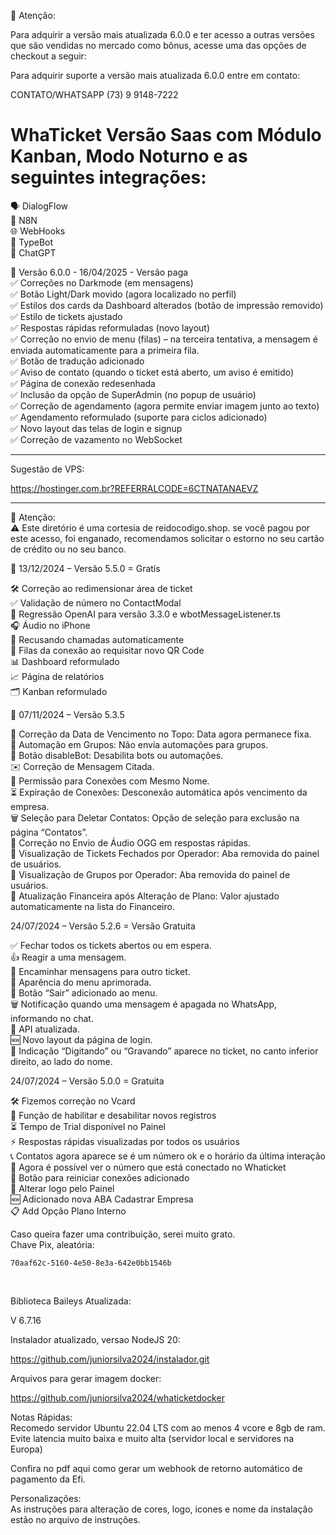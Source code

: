 🚨 Atenção:

Para adquirir a versão mais atualizada 6.0.0 e ter acesso a outras versões que são vendidas no mercado como bônus, acesse uma das opções de checkout a seguir:

Para adquirir suporte a versão mais atualizada 6.0.0 entre em contato:</br>

CONTATO/WHATSAPP (73) 9 9148-7222</br>

# WhaTicket Versão Saas com Módulo Kanban, Modo Noturno e as seguintes integrações:</br>

🗣️ DialogFlow</br>
🔄 N8N</br>
🌐 WebHooks</br>
🤖 TypeBot</br>
💬 ChatGPT</br>

🚀 Versão 6.0.0 - 16/04/2025 - Versão paga</br>
✅ Correções no Darkmode (em mensagens)</br>
✅ Botão Light/Dark movido (agora localizado no perfil)</br>
✅ Estilos dos cards da Dashboard alterados (botão de impressão removido)</br>
✅ Estilo de tickets ajustado</br>
✅ Respostas rápidas reformuladas (novo layout)</br>
✅ Correção no envio de menu (filas) – na terceira tentativa, a mensagem é enviada automaticamente para a primeira fila.</br>
✅ Botão de tradução adicionado</br>
✅ Aviso de contato (quando o ticket está aberto, um aviso é emitido)</br>
✅ Página de conexão redesenhada</br>
✅ Inclusão da opção de SuperAdmin (no popup de usuário)</br>
✅ Correção de agendamento (agora permite enviar imagem junto ao texto)</br>
✅ Agendamento reformulado (suporte para ciclos adicionado)</br>
✅ Novo layout das telas de login e signup</br>
✅ Correção de vazamento no WebSocket</br>

---

Sugestão de VPS:

https://hostinger.com.br?REFERRALCODE=6CTNATANAEVZ

---

🚨 Atenção:</br> 
⚠️ Este diretório é uma cortesia de reidocodigo.shop. se você pagou por este acesso, foi enganado, recomendamos solicitar o estorno no seu cartão de crédito ou no seu banco.

📅 13/12/2024 – Versão 5.5.0 = Gratís

🛠️ Correção ao redimensionar área de ticket</br>
✅ Validação de número no ContactModal</br>
🔄 Regressão OpenAI para versão 3.3.0 e wbotMessageListener.ts</br>
🎧 Áudio no iPhone</br>
📵 Recusando chamadas automaticamente</br>
📲 Filas da conexão ao requisitar novo QR Code</br>
📊 Dashboard reformulado</br>
📈 Página de relatórios</br>
🗂️ Kanban reformulado</br>

📅 07/11/2024 – Versão 5.3.5

📅 Correção da Data de Vencimento no Topo: Data agora permanece fixa. </br>
🔄 Automação em Grupos: Não envia automações para grupos. </br>
🚫 Botão disableBot: Desabilita bots ou automações. </br>
✉️ Correção de Mensagem Citada. </br>
🔗 Permissão para Conexões com Mesmo Nome. </br>
⏳ Expiração de Conexões: Desconexão automática após vencimento da empresa. </br>
🗑️ Seleção para Deletar Contatos: Opção de seleção para exclusão na página “Contatos”. </br>
🎵 Correção no Envio de Áudio OGG em respostas rápidas. </br>
📂 Visualização de Tickets Fechados por Operador: Aba removida do painel de usuários. </br>
📜 Visualização de Grupos por Operador: Aba removida do painel de usuários. </br>
💸 Atualização Financeira após Alteração de Plano: Valor ajustado automaticamente na lista do Financeiro. </br>

24/07/2024 – Versão 5.2.6 = Versão Gratuita

✅ Fechar todos os tickets abertos ou em espera. </br>
👍 Reagir a uma mensagem. </br>
🔄 Encaminhar mensagens para outro ticket. </br>
🎨 Aparência do menu aprimorada. </br>
🚪 Botão “Sair” adicionado ao menu. </br>
🗑️ Notificação quando uma mensagem é apagada no WhatsApp, informando no chat. </br>
🔄 API atualizada. </br>
🆕 Novo layout da página de login. </br>
💬 Indicação “Digitando” ou “Gravando” aparece no ticket, no canto inferior direito, ao lado do nome. </br>

24/07/2024 – Versão 5.0.0 = Gratuita

🛠️ Fizemos correção no Vcard </br>
🔄 Função de habilitar e desabilitar novos registros</br>
⏳ Tempo de Trial disponível no Painel</br>
⚡ Respostas rápidas visualizadas por todos os usuários</br>
📞 Contatos agora aparece se é um número ok e o horário da última interação</br>
👀 Agora é possível ver o número que está conectado no Whaticket</br>
🔄 Botão para reiniciar conexões adicionado</br>
🎨 Alterar logo pelo Painel</br>
🆕 Adicionado nova ABA Cadastrar Empresa</br>
📋 Add Opção Plano Interno</br>

Caso queira fazer uma contribuição, serei muito grato.</br>
Chave Pix, aleatória:

```
70aaf62c-5160-4e50-8e3a-642e0bb1546b
```
</br>

Biblioteca Baileys Atualizada:</br>

V 6.7.16

Instalador atualizado, versao NodeJS 20:

https://github.com/juniorsilva2024/instalador.git

Arquivos para gerar imagem docker:

https://github.com/juniorsilva2024/whaticketdocker

Notas Rápidas: </br>
Recomedo servidor Ubuntu 22.04 LTS com ao menos 4 vcore e 8gb de ram.</br>
Evite latencia muito baixa e muito alta (servidor local e servidores na Europa)</br>


Confira no pdf aqui como gerar um webhook de retorno automático de pagamento da Efi.</br>


Personalizações:</br>
As instruções para alteração de cores, logo, icones e nome da instalação estão no arquivo de instruções.
